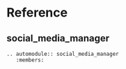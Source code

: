 # Reference

## social_media_manager

```{eval-rst}
.. automodule:: social_media_manager
   :members:
```
